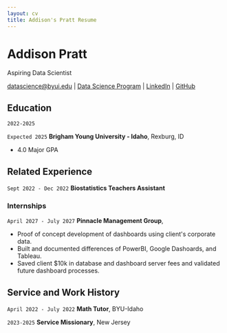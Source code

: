 ```yaml
---
layout: cv
title: Addison's Pratt Resume
---
```

# Addison Pratt
Aspiring Data Scientist

<div id="webaddress">
<a href="datascience@byui.edu">datascience@byui.edu</a>
| <a href="https://byuidatascience.github.io/development.html">Data Science Program</a>
| <a href="https://www.linkedin.com/groups/13537407/">LinkedIn</a>
| <a href="https://github.com/byuids-resumes">GitHub</a>
</div>

<!-- https://www.monique.tech/the-art-of-markdown -->

## Education

`2022-2025`

`Expected 2025`
__Brigham Young University - Idaho__, Rexburg, ID

- 4.0 Major GPA


## Related Experience

`Sept 2022 - Dec 2022`
__Biostatistics Teachers Assistant__

### Internships


`April 2027 - July 2027`
__Pinnacle Management Group__, 

- Proof of concept development of dashboards using client's corporate data.
- Built and documented differences of PowerBI, Google Dashoards, and Tableau.
- Saved client $10k in database and dashboard server fees and validated future dashboard processes.


## Service and Work History

`April 2022 - July 2022`
__Math Tutor__, BYU-Idaho


`2023-2025`
__Service Missionary__, New Jersey



<!-- ### Footer

Last updated: May 2013 -->


